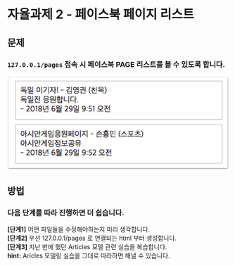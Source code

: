 # 자율과제 2 - 페이스북 페이지 리스트

## 문제

### `127.0.0.1/pages` 접속 시 페이스북 PAGE 리스트를 볼 수 있도록 합니다.

![](../../.gitbook/assets/image-228.png)

## 방법

### **다음** **단계를** **따라** **진행하면** **더** **쉽습니다.**

**\[단계1\]** 어떤 파일들을 수정해야하는지 미리 생각합니다.  
**\[단계2\]** 우선 127.0.0.1/pages 로 연결되는 html 부터 생성합니다.  
**\[단계3\]** 지난 번에 했던 Articles 모델 관련 실습을 복습합니다.  
**hint:** Aricles 모델링 실습을 그대로 따라하면 해낼 수 있습니다.

